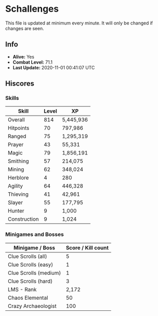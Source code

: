 # Schallenges

This file is updated at minimum every minute. It will only be changed if changes are seen.

## Info

 - **Alive:** Yes
 - **Combat Level:** 71.1
 - **Last Update:** 2020-11-01 00:41:07 UTC

## Hiscores

### Skills

| Skill | Level | XP |
|--|--|--|
| Overall | 814 | 5,445,936 |
| Hitpoints | 70 | 797,986 |
| Ranged | 75 | 1,295,319 |
| Prayer | 43 | 55,331 |
| Magic | 79 | 1,856,191 |
| Smithing | 57 | 214,075 |
| Mining | 62 | 348,024 |
| Herblore | 4 | 280 |
| Agility | 64 | 446,328 |
| Thieving | 41 | 42,961 |
| Slayer | 55 | 177,795 |
| Hunter | 9 | 1,000 |
| Construction | 9 | 1,024 |

### Minigames and Bosses

| Minigame / Boss | Score / Kill count |
|--|--|
| Clue Scrolls (all) | 5 |
| Clue Scrolls (easy) | 1 |
| Clue Scrolls (medium) | 1 |
| Clue Scrolls (hard) | 3 |
| LMS - Rank | 2,172 |
| Chaos Elemental | 50 |
| Crazy Archaeologist | 100 |
